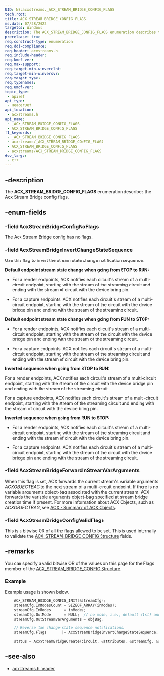 ```yaml
---
UID: NE:acxstreams._ACX_STREAM_BRIDGE_CONFIG_FLAGS
tech.root:
title: ACX_STREAM_BRIDGE_CONFIG_FLAGS
ms.date: 07/28/2022
targetos: Windows
description: The ACX_STREAM_BRIDGE_CONFIG_FLAGS enumeration describes the Acx Stream Bridge config flags.
prerelease: true
req.construct-type: enumeration
req.ddi-compliance: 
req.header: acxstreams.h
req.include-header: 
req.kmdf-ver: 
req.max-support: 
req.target-min-winverclnt: 
req.target-min-winversvr: 
req.target-type: 
req.typenames: 
req.umdf-ver: 
topic_type:
 - apiref
api_type:
 - HeaderDef
api_location:
 - acxstreams.h
api_name:
 - _ACX_STREAM_BRIDGE_CONFIG_FLAGS
 - ACX_STREAM_BRIDGE_CONFIG_FLAGS
f1_keywords:
 - _ACX_STREAM_BRIDGE_CONFIG_FLAGS
 - acxstreams/_ACX_STREAM_BRIDGE_CONFIG_FLAGS
 - ACX_STREAM_BRIDGE_CONFIG_FLAGS
 - acxstreams/ACX_STREAM_BRIDGE_CONFIG_FLAGS
dev_langs:
 - c++
---
```


## -description

The **ACX_STREAM_BRIDGE_CONFIG_FLAGS** enumeration describes the Acx Stream Bridge config flags.

## -enum-fields

### -field AcxStreamBridgeConfigNoFlags

The Acx Stream Bridge config has no flags.

### -field AcxStreamBridgeInvertChangeStateSequence

Use this flag to invert the stream state change notification sequence. 

**Default endpoint stream state change when going from STOP to RUN:**

- For a render endpoints, ACX notifies each circuit's stream of a multi-circuit endpoint, starting with the stream of the streaming circuit and ending with the stream of circuit with the device bring pin. 

- For a capture endpoints, ACX notifies each circuit's stream of a multi-circuit endpoint, starting with the stream of the circuit with the device bridge pin and ending with the stream of the streaming circuit.

**Default endpoint stream state change when going from RUN to STOP:**

- For a render endpoints, ACX notifies each circuit's stream of a multi-circuit endpoint, starting with the stream of the circuit with the device bridge pin and ending with the stream of the streaming circuit.

- For a capture endpoints, ACX notifies each circuit's stream of a multi-circuit endpoint, starting with the stream of the streaming circuit and ending with the stream of circuit with the device bring pin. 

**Inverted sequence when going from STOP to RUN:**

For a render endpoints, ACX notifies each circuit's stream of a multi-circuit endpoint, starting with the stream of the circuit with the device bridge pin and ending with the stream of the streaming circuit.

For a capture endpoints, ACX notifies each circuit's stream of a multi-circuit endpoint, starting with the stream of the streaming circuit and ending with the stream of circuit with the device bring pin.

**Inverted sequence when going from RUN to STOP:**

- For a render endpoints, ACX notifies each circuit's stream of a multi-circuit endpoint, starting with the stream of the streaming circuit and ending with the stream of circuit with the device bring pin. 

- For a capture endpoints, ACX notifies each circuit's stream of a multi-circuit endpoint, starting with the stream of the circuit with the device bridge pin and ending with the stream of the streaming circuit.

### -field AcxStreamBridgeForwardInStreamVarArguments

When this flag is set, ACX forwards the current stream's variable arguments *ACXOBJECTBAG* to the next stream of a multi-circuit endpoint. If there is no variable arguments object-bag associated with the current stream, ACX forwards the variable arguments object-bag specified at stream bridge creation time if present. For more information about ACX Objects, such as *ACXOBJECTBAG*, see [ACX - Summary of ACX Objects](/windows-hardware/drivers/audio/acx-summary-of-objects).

### -field AcxStreamBridgeConfigValidFlags

This is a bitwise OR of all the flags allowed to be set. This is used internally to validate the [ACX_STREAM_BRIDGE_CONFIG Structure](ns-acxstreams-acx_stream_bridge_config.md) fields.

## -remarks

You can specify a valid bitwise OR of the values on this page for the Flags member of the [ACX_STREAM_BRIDGE_CONFIG Structure](ns-acxstreams-acx_stream_bridge_config.md).

### Example

Example usage is shown below.

```cpp
    ACX_STREAM_BRIDGE_CONFIG_INIT(&streamCfg);
    streamCfg.InModesCount = SIZEOF_ARRAY(inModes);
    streamCfg.InModes      = inModes; 
    streamCfg.OutMode      = NULL;  // no mode, i.e., default (1st) and raw (2nd).
    streamCfg.OutStreamVarArguments = objBag;

    // Reverse the change-state sequence notifications. 
    streamCfg.Flags       |= AcxStreamBridgeInvertChangeStateSequence;

    status = AcxStreamBridgeCreate(circuit, &attributes, &streamCfg, &streamBridge);
```


## -see-also

- [acxstreams.h header](index.md)

